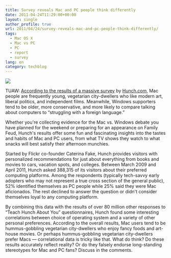 ```yaml
---
title: Survey reveals Mac and PC people think differently
date: 2011-04-24T11:29:00+00:00
layout: single
author_profile: true
url: 2011/04/24/survey-reveals-mac-and-pc-people-think-differently/
tags:
  - Mac OS X
  - Mac vs PC
  - PC
  - report
  - survey
lang: en
category: techblog
---
```

<div dir="ltr" trbidi="on">
  <div>
    <a href="http://2.bp.blogspot.com/-wBCBh8e1hzI/TbQCHQQZfSI/AAAAAAAAD2o/Ig2u9aL3nMY/s1600/mac-v-pc-2011-04-22.jpg" imageanchor="1"><img border="0" src="http://2.bp.blogspot.com/-wBCBh8e1hzI/TbQCHQQZfSI/AAAAAAAAD2o/Ig2u9aL3nMY/s1600/mac-v-pc-2011-04-22.jpg" /></a>
  </div>
  
  <p>
    TUAW: <a href="http://blog.hunch.com/?p=45344">According to the results of a massive survey</a> by <a href="http://hunch.com/">Hunch.com</a>, Mac people are frequently young, vegetarian city-dwellers who like modern art, liberal politics, and independent films. Meanwhile, Windows supporters tend to be older, more conservative, and more likely to compare talking about computers to &#8220;struggling with a foreign language.&#8221;
  </p>
  
  <p>
    Whether you're collecting evidence for the Mac vs. Windows debate you have planned for the weekend or preparing for an appearance on Family Feud, Hunch's results offer some fun and fascinating insights into the tastes and habits of Mac and PC users, from what TV shows they watch to what snacks will best satisfy their afternoon munchies.
  </p>
  
  <p>
    Started by Flickr co-founder Caterina Fake, Hunch provides visitors with personalized recommendations for just about everything from books and movies to cars, vacation spots, and colleges. Between March 2009 and April 2011, Hunch asked 388,315 of its visitors about their preferred computing platforms. Among the respondents (typically tech-savvy early adopters who may not represent a true cross section of the general public), 52% identified themselves as PC people while 25% said they were Mac aficionados. The rest declined to answer the question or didn't consider themselves loyal to any computing platform.
  </p>
  
  <p>
    By combining this data with the results of over 80 million other responses to &#8220;Teach Hunch About You&#8221; questionnaires, Hunch found some interesting correlations between choice of operating system and a variety of other personal preferences. According to the overall results, Mac users tend to be hummus-gobbling vegetarian city-dwellers who enjoy fancy foods and art-house movies. Or perhaps hummus-gobbling vegetarian city-dwellers prefer Macs &#8212; correlational data is tricky like that. What do think? Do these results accurately reflect reality? Or do they falsely endorse long-standing stereotypes for Mac and PC fans? Discuss in the comments.
  </p>
</div>